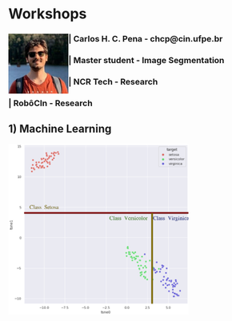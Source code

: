 # Workshops

<div align="left">
<img align="left" src="extra/me.jpg" height="120" width="120" >
<div></div>
<div><h3>| Carlos H. C. Pena - chcp@cin.ufpe.br</h3></div>
<div><h3>| Master student - Image Segmentation</h3></div>  
<div><h3>| NCR Tech - Research</h3></div>
<div><h3>| RobôCIn - Research</h3></div>
</div>        

<p>
    <h2> 1) Machine Learning</h2>
    <img align="left" src="extra/tree1.png" width="360" >
    
</p>

